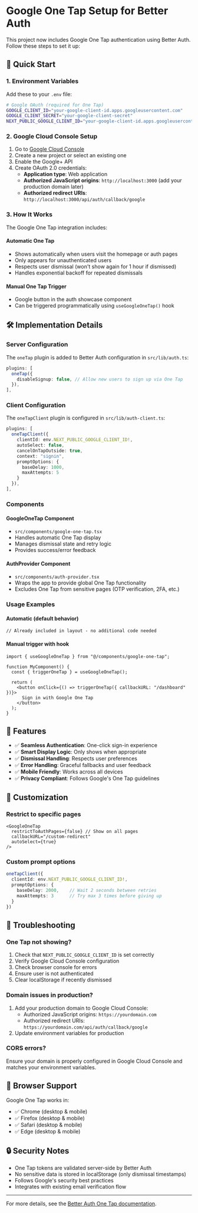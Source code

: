 # Google One Tap Setup for Better Auth

This project now includes Google One Tap authentication using Better Auth. Follow these steps to set it up:

## 🚀 Quick Start

### 1. Environment Variables

Add these to your `.env` file:

```bash
# Google OAuth (required for One Tap)
GOOGLE_CLIENT_ID="your-google-client-id.apps.googleusercontent.com"
GOOGLE_CLIENT_SECRET="your-google-client-secret"
NEXT_PUBLIC_GOOGLE_CLIENT_ID="your-google-client-id.apps.googleusercontent.com"
```

### 2. Google Cloud Console Setup

1. Go to [Google Cloud Console](https://console.cloud.google.com/)
2. Create a new project or select an existing one
3. Enable the Google+ API
4. Create OAuth 2.0 credentials:
   - **Application type**: Web application
   - **Authorized JavaScript origins**: `http://localhost:3000` (add your production domain later)
   - **Authorized redirect URIs**: `http://localhost:3000/api/auth/callback/google`

### 3. How It Works

The Google One Tap integration includes:

#### Automatic One Tap
- Shows automatically when users visit the homepage or auth pages
- Only appears for unauthenticated users
- Respects user dismissal (won't show again for 1 hour if dismissed)
- Handles exponential backoff for repeated dismissals

#### Manual One Tap Trigger
- Google button in the auth showcase component
- Can be triggered programmatically using `useGoogleOneTap()` hook

## 🛠️ Implementation Details

### Server Configuration
The `oneTap` plugin is added to Better Auth configuration in `src/lib/auth.ts`:

```typescript
plugins: [
  oneTap({
    disableSignup: false, // Allow new users to sign up via One Tap
  }),
],
```

### Client Configuration
The `oneTapClient` plugin is configured in `src/lib/auth-client.ts`:

```typescript
plugins: [
  oneTapClient({
    clientId: env.NEXT_PUBLIC_GOOGLE_CLIENT_ID!,
    autoSelect: false,
    cancelOnTapOutside: true,
    context: "signin",
    promptOptions: {
      baseDelay: 1000,
      maxAttempts: 5
    }
  }),
],
```

### Components

#### GoogleOneTap Component
- `src/components/google-one-tap.tsx`
- Handles automatic One Tap display
- Manages dismissal state and retry logic
- Provides success/error feedback

#### AuthProvider Component
- `src/components/auth-provider.tsx`
- Wraps the app to provide global One Tap functionality
- Excludes One Tap from sensitive pages (OTP verification, 2FA, etc.)

### Usage Examples

#### Automatic (default behavior)
```tsx
// Already included in layout - no additional code needed
```

#### Manual trigger with hook
```tsx
import { useGoogleOneTap } from "@/components/google-one-tap";

function MyComponent() {
  const { triggerOneTap } = useGoogleOneTap();
  
  return (
    <button onClick={() => triggerOneTap({ callbackURL: "/dashboard" })}>
      Sign in with Google One Tap
    </button>
  );
}
```

## 🎯 Features

- ✅ **Seamless Authentication**: One-click sign-in experience
- ✅ **Smart Display Logic**: Only shows when appropriate
- ✅ **Dismissal Handling**: Respects user preferences
- ✅ **Error Handling**: Graceful fallbacks and user feedback
- ✅ **Mobile Friendly**: Works across all devices
- ✅ **Privacy Compliant**: Follows Google's One Tap guidelines

## 🔧 Customization

### Restrict to specific pages
```tsx
<GoogleOneTap 
  restrictToAuthPages={false} // Show on all pages
  callbackURL="/custom-redirect"
  autoSelect={true}
/>
```

### Custom prompt options
```typescript
oneTapClient({
  clientId: env.NEXT_PUBLIC_GOOGLE_CLIENT_ID!,
  promptOptions: {
    baseDelay: 2000,    // Wait 2 seconds between retries
    maxAttempts: 3      // Try max 3 times before giving up
  }
})
```

## 🐛 Troubleshooting

### One Tap not showing?
1. Check that `NEXT_PUBLIC_GOOGLE_CLIENT_ID` is set correctly
2. Verify Google Cloud Console configuration
3. Check browser console for errors
4. Ensure user is not authenticated
5. Clear localStorage if recently dismissed

### Domain issues in production?
1. Add your production domain to Google Cloud Console:
   - Authorized JavaScript origins: `https://yourdomain.com`
   - Authorized redirect URIs: `https://yourdomain.com/api/auth/callback/google`
2. Update environment variables for production

### CORS errors?
Ensure your domain is properly configured in Google Cloud Console and matches your environment variables.

## 📱 Browser Support

Google One Tap works in:
- ✅ Chrome (desktop & mobile)
- ✅ Firefox (desktop & mobile)  
- ✅ Safari (desktop & mobile)
- ✅ Edge (desktop & mobile)

## 🔒 Security Notes

- One Tap tokens are validated server-side by Better Auth
- No sensitive data is stored in localStorage (only dismissal timestamps)
- Follows Google's security best practices
- Integrates with existing email verification flow

---

For more details, see the [Better Auth One Tap documentation](https://www.better-auth.com/docs/plugins/one-tap).